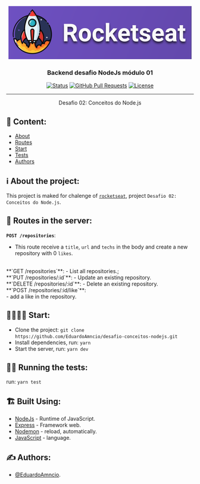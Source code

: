 
<div align="center">
  
<a href="https://rocketseat.com.br" target="_blank" > 
  <img alt="Rocketseat" title="#Rocketseat" src="./img/rocket.png" />
</a>

</div>

<h3 align="center">Backend desafio NodeJs módulo 01</h3>

<div align="center">

 [![Status](https://img.shields.io/badge/status-active-success.svg)]()
 [![GitHub Pull Requests](https://img.shields.io/github/issues-pr/kylelobo/The-Documentation-Compendium.svg)](https://github.com/EduardoAmncio/desafio-conceitos-nodejs/pulls)
 [![License](https://img.shields.io/badge/license-MIT-blue.svg)](/LICENSE)

</div>

---

<p align="center"> 
  Desafio 02: Conceitos do Node.js
  <br> 
</p>

## 📝 Content:
- [About](#about)
- [Routes](#routes)
- [Start](#start)
- [Tests](#tests)
- [Authors](#authors)


## ℹ️ About the project: <a name = "about"></a>
This project is maked for chalenge of <a href="https://rocketseat.com.br" target="_blank"> `rocketseat`</a>, project `Desafio 02: Conceitos do Node.js`.

## 🔄️ Routes in the server: <a name = "routes"></a>
**`POST /repositories`**: 
- This route receive a `title`, `url` and `techs` in the body and create a new repository with 0 `likes`.
<br>
**`GET /repositories`**: 
- List all repositories.;
<br> 
**`PUT /repositories/:id`**:
- Update an existing repository.
<br> 
**`DELETE /repositories/:id`**:
- Delete an existing repository.
<br> 
**`POST /repositories/:id/like`**: 
<br>
- add a like in the repository.


## 🏃‍♀️️🏃‍♂️️ Start: <a name="start"></a>
- Clone the project: `git clone https://github.com/EduardoAmncio/desafio-conceitos-nodejs.git`
- Install dependencies, run: `yarn`
- Start the server, run: `yarn dev`


## 🔧🐞️ Running the tests: <a name = "tests"></a>
run: `yarn test`

## 🏗️ Built Using: <a name = "built_using"></a>
- [NodeJs](https://nodejs.org/en/) - Runtime of JavaScript.
- [Express](https://expressjs.com/) - Framework web.
- [Nodemon](https://nodemon.io/) - reload, automatically.
- [JavaScript](https://www.javascript.com/) - language.


## ✍️ Authors: <a name = "authors"></a>
- [@EduardoAmncio](https://github.com/EduardoAmncio).

